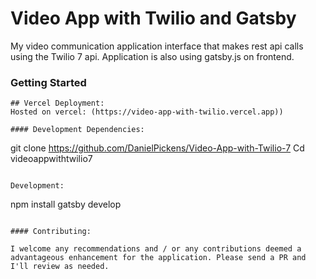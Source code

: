# Video App with Twilio and Gatsby
My video communication application interface that makes rest api calls using the Twilio 7 api. Application is also using gatsby.js on frontend. 


### Getting Started




```
## Vercel Deployment:
Hosted on vercel: (https://video-app-with-twilio.vercel.app))

#### Development Dependencies:
```
git clone https://github.com/DanielPickens/Video-App-with-Twilio-7
Cd videoappwithtwilio7

```

Development:
```
npm install
gatsby develop
```

#### Contributing:

I welcome any recommendations and / or any contributions deemed a advantageous enhancement for the application. Please send a PR and I'll review as needed. 

